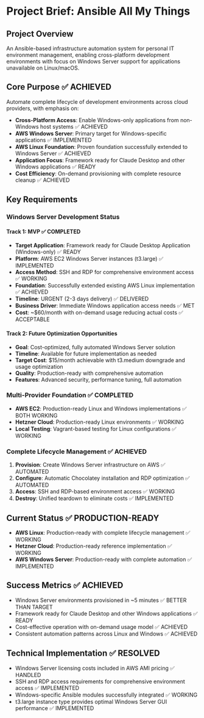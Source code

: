 # Project Brief: Ansible All My Things

## Project Overview
An Ansible-based infrastructure automation system for personal IT environment management, enabling cross-platform development environments with focus on Windows Server support for applications unavailable on Linux/macOS.

## Core Purpose ✅ ACHIEVED
Automate complete lifecycle of development environments across cloud providers, with emphasis on:
- **Cross-Platform Access**: Enable Windows-only applications from non-Windows host systems ✅ ACHIEVED
- **AWS Windows Server**: Primary target for Windows-specific applications ✅ IMPLEMENTED
- **AWS Linux Foundation**: Proven foundation successfully extended to Windows Server ✅ ACHIEVED
- **Application Focus**: Framework ready for Claude Desktop and other Windows applications ✅ READY
- **Cost Efficiency**: On-demand provisioning with complete resource cleanup ✅ ACHIEVED

## Key Requirements

### Windows Server Development Status

#### Track 1: MVP ✅ COMPLETED
- **Target Application**: Framework ready for Claude Desktop Application (Windows-only) ✅ READY
- **Platform**: AWS EC2 Windows Server instances (t3.large) ✅ IMPLEMENTED
- **Access Method**: SSH and RDP for comprehensive environment access ✅ WORKING
- **Foundation**: Successfully extended existing AWS Linux implementation ✅ ACHIEVED
- **Timeline**: URGENT (2-3 days delivery) ✅ DELIVERED
- **Business Driver**: Immediate Windows application access needs ✅ MET
- **Cost**: ~$60/month with on-demand usage reducing actual costs ✅ ACCEPTABLE

#### Track 2: Future Optimization Opportunities
- **Goal**: Cost-optimized, fully automated Windows Server solution
- **Timeline**: Available for future implementation as needed
- **Target Cost**: $15/month achievable with t3.medium downgrade and usage optimization
- **Quality**: Production-ready with comprehensive automation
- **Features**: Advanced security, performance tuning, full automation

### Multi-Provider Foundation ✅ COMPLETED
- **AWS EC2**: Production-ready Linux and Windows implementations ✅ BOTH WORKING
- **Hetzner Cloud**: Production-ready Linux environments ✅ WORKING
- **Local Testing**: Vagrant-based testing for Linux configurations ✅ WORKING

### Complete Lifecycle Management ✅ ACHIEVED
1. **Provision**: Create Windows Server infrastructure on AWS ✅ AUTOMATED
2. **Configure**: Automatic Chocolatey installation and RDP optimization ✅ AUTOMATED
3. **Access**: SSH and RDP-based environment access ✅ WORKING
4. **Destroy**: Unified teardown to eliminate costs ✅ IMPLEMENTED

## Current Status ✅ PRODUCTION-READY
- **AWS Linux**: Production-ready with complete lifecycle management ✅ WORKING
- **Hetzner Cloud**: Production-ready reference implementation ✅ WORKING
- **AWS Windows Server**: Production-ready with complete automation ✅ IMPLEMENTED

## Success Metrics ✅ ACHIEVED
- Windows Server environments provisioned in ~5 minutes ✅ BETTER THAN TARGET
- Framework ready for Claude Desktop and other Windows applications ✅ READY
- Cost-effective operation with on-demand usage model ✅ ACHIEVED
- Consistent automation patterns across Linux and Windows ✅ ACHIEVED

## Technical Implementation ✅ RESOLVED
- Windows Server licensing costs included in AWS AMI pricing ✅ HANDLED
- SSH and RDP access requirements for comprehensive environment access ✅ IMPLEMENTED
- Windows-specific Ansible modules successfully integrated ✅ WORKING
- t3.large instance type provides optimal Windows Server GUI performance ✅ IMPLEMENTED
